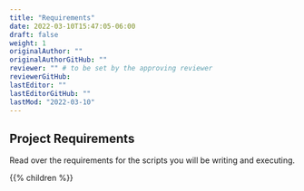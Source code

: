 ```yaml
---
title: "Requirements"
date: 2022-03-10T15:47:05-06:00
draft: false
weight: 1
originalAuthor: ""
originalAuthorGitHub: ""
reviewer: "" # to be set by the approving reviewer
reviewerGitHub:
lastEditor: ""
lastEditorGitHub: ""
lastMod: "2022-03-10"
---
```


## Project Requirements

Read over the requirements for the scripts you will be writing and executing.

{{% children %}}